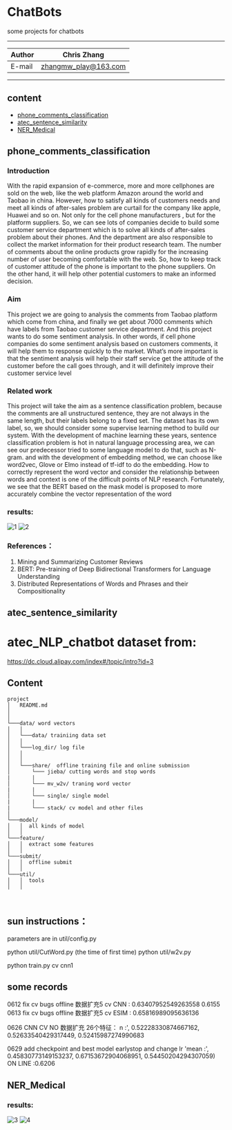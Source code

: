ChatBots
===========================
some projects for chatbots 

****
	
|Author|Chris Zhang|
|---|---
|E-mail|zhangmw_play@163.com


****
## content
* [phone_comments_classification](#phone_comments_classification)
* [atec_sentence_similarity](#atec_sentence_similarity)
* [NER_Medical](#NER_Medical)

phone_comments_classification
-----------
### Introduction
With the rapid expansion of e-commerce, more and more cellphones are sold on the web, like the web platform Amazon around the world and Taobao in china. However, how to satisfy all kinds of customers needs and meet all kinds of after-sales problem are curtail for the company like apple, Huawei and so on. Not only for the cell phone manufacturers , but for the platform suppliers. So, we can see lots of companies decide to build some customer service department which is to solve all kinds of after-sales problem about their phones. And the department are also responsible to collect the market information for their product research team. 
The number of comments about the online products grow rapidly for the increasing number of user becoming comfortable with the web. So, how to keep track of customer attitude of the phone is important to the phone suppliers. On the other hand, it will help other potential customers to make an informed decision.
### Aim
This project we are going to analysis the comments from Taobao platform which come from china, and finally we get about 7000 comments which have labels from Taobao customer service department. And this project wants to do some sentiment analysis.
In other words, if cell phone companies do some sentiment analysis based on customers comments, it will help them to response quickly to the market. What’s more important is that the sentiment analysis will help their staff service get the attitude of the customer before the call goes through, and it will definitely improve their customer service level
### Related work
This project will take the aim as a sentence classification problem, because the comments are all unstructured sentence, they are not always in the same length, but their labels belong to a fixed set. The dataset has its own label, so, we should consider some supervise learning method to build our system.
With the development of machine learning these years, sentence classification problem is hot in natural language processing area, we can see our predecessor tried to some language model to do that, such as N-gram. and with the development of embedding method, we can choose like word2vec, Glove or Elmo instead of tf-idf to do the embedding. 
How to correctly represent the word vector and consider the relationship between words and context is one of the difficult points of NLP research. Fortunately, we see that the BERT based on the mask model is proposed to more accurately combine the vector representation of the word
### results:
![1](https://raw.github.com/Chriszhangmw/ChatBots/master/phone_comments_classification/loss.png)
![2](https://raw.github.com/Chriszhangmw/ChatBots/master/phone_comments_classification/myplot22.png)
### References：
1.	Mining and Summarizing Customer Reviews
2.	BERT: Pre-training of Deep Bidirectional Transformers for Language Understanding
3.	Distributed Representations of Words and Phrases and their Compositionality

atec_sentence_similarity
-----------
# atec_NLP_chatbot  dataset from:
https://dc.cloud.alipay.com/index#/topic/intro?id=3

## Content   
```
project
│   README.md
│      
│
└───data/ word vectors
│   │ 
│   └───data/ trainiing data set
│   │
│   └───log_dir/ log file
│   │
│   │
│   └───share/  offline training file and online submission
│       └─── jieba/ cutting words and stop words
|       |
│       └─── mv_w2v/ traning word vector
|       |
│       └─── single/ single model
|       |
|       └─── stack/ cv model and other files
│   
└───model/
│   │  all kinds of model
│   │   
└───feature/
│   │  extract some features
│   │   
└───submit/
│   │  offline submit
│   │   
└───util/
│   │  tools
│   │   
    
    
```




## sun instructions：    
parameters are in util/config.py

python util/CutWord.py (the time of first time)
python  util/w2v.py  

python train.py cv  cnn1  





## some records
0612 fix cv bugs offline 数据扩充5 cv  CNN :  0.63407952549263558
0.6155
0613 fix cv bugs offline 数据扩充5 cv ESIM :  0.65816989095636136


0626 CNN CV NO 数据扩充  26个特征：
n :', 0.52228330874667162, 0.52633540429317449, 0.52415987274990683


0629 add checkpoint and best model earlystop and change lr
'mean :', 0.45830773149153237, 0.67153672904068951, 0.54450204294307059)
ON LINE :0.6206


NER_Medical
-----------
### results:
![3](https://raw.github.com/Chriszhangmw/ChatBots/master/NER_Medical/loss.png)
![4](https://raw.github.com/Chriszhangmw/ChatBots/master/NER_Medical/confusion.png)
